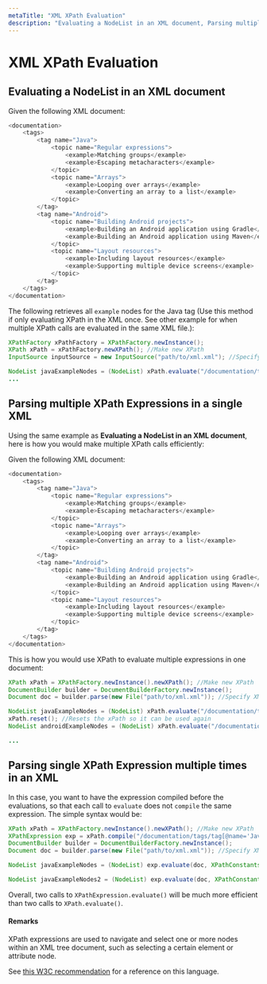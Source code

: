 ```yaml
---
metaTitle: "XML XPath Evaluation"
description: "Evaluating a NodeList in an XML document, Parsing multiple XPath Expressions in a single XML, Parsing single XPath Expression multiple times in an XML"
---
```


# XML XPath Evaluation



## Evaluating a NodeList in an XML document


Given the following XML document:

```java
<documentation>
    <tags>
        <tag name="Java">
            <topic name="Regular expressions">
                <example>Matching groups</example>
                <example>Escaping metacharacters</example>
            </topic>
            <topic name="Arrays">
                <example>Looping over arrays</example>
                <example>Converting an array to a list</example>
            </topic>
        </tag>
        <tag name="Android">
            <topic name="Building Android projects">
                <example>Building an Android application using Gradle</example>
                <example>Building an Android application using Maven</example>
            </topic>
            <topic name="Layout resources">
                <example>Including layout resources</example>
                <example>Supporting multiple device screens</example>
            </topic>
        </tag>
    </tags>
</documentation>

```

The following retrieves all `example` nodes for the Java tag (Use this method if only evaluating XPath in the XML once. See other example for when multiple XPath calls are evaluated in the same XML file.):

```java
XPathFactory xPathFactory = XPathFactory.newInstance();
XPath xPath = xPathFactory.newXPath(); //Make new XPath
InputSource inputSource = new InputSource("path/to/xml.xml"); //Specify XML file path

NodeList javaExampleNodes = (NodeList) xPath.evaluate("/documentation/tags/tag[@name='Java']//example", inputSource, XPathConstants.NODESET); //Evaluate the XPath
...

```



## Parsing multiple XPath Expressions in a single XML


Using the same example as **Evaluating a NodeList in an XML document**, here is how you would make multiple XPath calls efficiently:

Given the following XML document:

```java
<documentation>
    <tags>
        <tag name="Java">
            <topic name="Regular expressions">
                <example>Matching groups</example>
                <example>Escaping metacharacters</example>
            </topic>
            <topic name="Arrays">
                <example>Looping over arrays</example>
                <example>Converting an array to a list</example>
            </topic>
        </tag>
        <tag name="Android">
            <topic name="Building Android projects">
                <example>Building an Android application using Gradle</example>
                <example>Building an Android application using Maven</example>
            </topic>
            <topic name="Layout resources">
                <example>Including layout resources</example>
                <example>Supporting multiple device screens</example>
            </topic>
        </tag>
    </tags>
</documentation>

```

This is how you would use XPath to evaluate multiple expressions in one document:

```java
XPath xPath = XPathFactory.newInstance().newXPath(); //Make new XPath
DocumentBuilder builder = DocumentBuilderFactory.newInstance();
Document doc = builder.parse(new File("path/to/xml.xml")); //Specify XML file path

NodeList javaExampleNodes = (NodeList) xPath.evaluate("/documentation/tags/tag[@name='Java']//example", doc, XPathConstants.NODESET); //Evaluate the XPath
xPath.reset(); //Resets the xPath so it can be used again
NodeList androidExampleNodes = (NodeList) xPath.evaluate("/documentation/tags/tag[@name='Android']//example", doc, XPathConstants.NODESET); //Evaluate the XPath

...

```



## Parsing single XPath Expression multiple times in an XML


In this case, you want to have the expression compiled before the evaluations, so that each call to `evaluate` does not `compile` the same expression. The simple syntax would be:

```java
XPath xPath = XPathFactory.newInstance().newXPath(); //Make new XPath
XPathExpression exp = xPath.compile("/documentation/tags/tag[@name='Java']//example");
DocumentBuilder builder = DocumentBuilderFactory.newInstance();
Document doc = builder.parse(new File("path/to/xml.xml")); //Specify XML file path

NodeList javaExampleNodes = (NodeList) exp.evaluate(doc, XPathConstants.NODESET); //Evaluate the XPath from the already-compiled expression

NodeList javaExampleNodes2 = (NodeList) exp.evaluate(doc, XPathConstants.NODESET); //Do it again

```

Overall, two calls to `XPathExpression.evaluate()` will be much more efficient than two calls to `XPath.evaluate()`.



#### Remarks


XPath expressions are used to navigate and select one or more nodes within an XML tree document, such as selecting a certain element or attribute node.

See [this W3C recommendation](https://www.w3.org/TR/xpath/) for a reference on this language.

